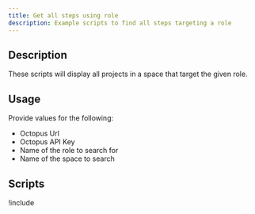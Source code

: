 ```yaml
---
title: Get all steps using role
description: Example scripts to find all steps targeting a role
---
```


## Description
These scripts will display all projects in a space that target the given role.

## Usage
Provide values for the following:
- Octopus Url
- Octopus API Key
- Name of the role to search for
- Name of the space to search

## Scripts

!include <get-steps-using-role-scripts>
